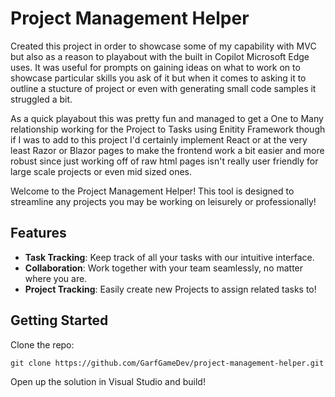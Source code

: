 # Project Management Helper
Created this project in order to showcase some of my capability with MVC but also as a reason to playabout with the built in Copilot Microsoft Edge uses. It was useful for prompts on gaining ideas on what to work on to showcase particular skills you ask of it but when it comes to asking it to outline a stucture of project or even with generating small code samples it struggled a bit. 

As a quick playabout this was pretty fun and managed to get a One to Many relationship working for the Project to Tasks using Enitity Framework though if I was to add to this project I'd certainly implement React or at the very least Razor or Blazor pages to make the frontend work a bit easier and more robust since just working off of raw html pages isn't really user friendly for large scale projects or even mid sized ones.

Welcome to the Project Management Helper! This tool is designed to streamline any projects you may be working on leisurely or professionally!

## Features
- **Task Tracking**: Keep track of all your tasks with our intuitive interface.
- **Collaboration**: Work together with your team seamlessly, no matter where you are.
- **Project Tracking**: Easily create new Projects to assign related tasks to!

## Getting Started
Clone the repo:
```
git clone https://github.com/GarfGameDev/project-management-helper.git
```
Open up the solution in Visual Studio and build!
